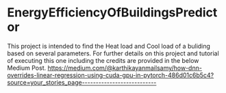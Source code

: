 # EnergyEfficiencyOfBuildingsPredictor
This project is intended to find the Heat load and Cool load of a buliding based on several parameters.
For further details on this project and tutorial of executing this one including the credits are provided in the below Medium Post.
https://medium.com/@karthikayanmailsamy/how-dnn-overrides-linear-regression-using-cuda-gpu-in-pytorch-486d01c6b5c4?source=your_stories_page---------------------------
